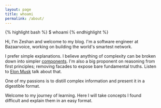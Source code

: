 ```yaml
---
layout: page
title: whoami
permalink: /about/
---
```

{% highlight bash %}
$ whoami
{% endhighlight %}

Hi, I'm Zeshan and welcome to my blog. I'm a software engineer at Bazaarvoice, working on building the world's smartest network.

I prefer simple explanations. I believe anything of complexity can be broken down into simpler [components][1]. I'm also a big proponent on reasoning from first principles; removing facades to expose bare fundamental truths. Listen to [Elon Musk][2] talk about that.

One of my passions is to distill complex information and present it in a digestible format.

 Welcome to my journey of learning. Here I will take concepts I found difficult and explain them in an easy format.

[1]: https://betterexplained.com/articles/adept-method/
[2]: https://www.youtube.com/watch?v=NV3sBlRgzTI
